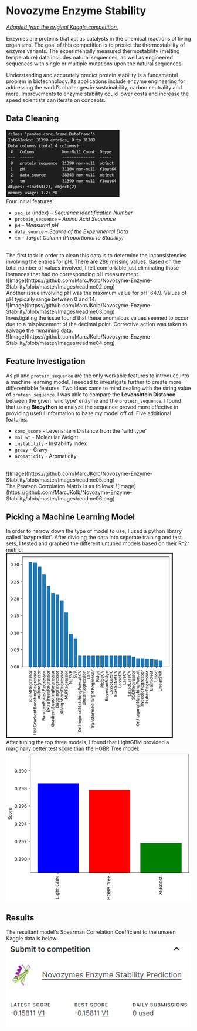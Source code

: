 # Novozyme Enzyme Stability

[*Adapted from the original Kaggle competition.*](https://www.kaggle.com/competitions/novozymes-enzyme-stability-prediction)

Enzymes are proteins that act as catalysts in the chemical reactions of living organisms. The goal of this competition is to predict the thermostability of enzyme variants. The experimentally measured thermostability (melting temperature) data includes natural sequences, as well as engineered sequences with single or multiple mutations upon the natural sequences.

Understanding and accurately predict protein stability is a fundamental problem in biotechnology. Its applications include enzyme engineering for addressing the world’s challenges in sustainability, carbon neutrality and more. Improvements to enzyme stability could lower costs and increase the speed scientists can iterate on concepts.

## Data Cleaning
![Image](https://github.com/MarcJKolb/Novozyme-Enzyme-Stability/blob/master/Images/readme01.png)
<br>
Four initial features:
- `seq_id` (index) – *Sequence Identification Number*
- `protein_sequence` – *Amino Acid Sequence*
- `pH` – *Measured pH*
- `data_source` – *Source of the Experimental Data*
- `tm` – *Target Column (Proportional to Stability)*
<br>
The first task in order to clean this data is to determine the inconsistencies involving the entries for pH. There are 286 missing values. Based on the total number of values involved, I felt comfortable just eliminating those instances that had no corresponding pH measurement.
<br>
![Image](https://github.com/MarcJKolb/Novozyme-Enzyme-Stability/blob/master/Images/readme02.png)
<br>
Another issue involving pH was the maximum value for pH: 64.9. Values of pH typically range between 0 and 14.
<br>
![Image](https://github.com/MarcJKolb/Novozyme-Enzyme-Stability/blob/master/Images/readme03.png)
<br>
Investigating the issue found that these anomalous values seemed to occur due to a misplacement of the decimal point. Corrective action was taken to salvage the remaining data.
<br>
![Image](https://github.com/MarcJKolb/Novozyme-Enzyme-Stability/blob/master/Images/readme04.png)

## Feature Investigation
As `pH` and `protein_sequence` are the only workable features to introduce into a machine learning model, I needed to investigate further to create more differentiable features. Two ideas came to mind dealing with the string value of `protein_sequence`. I was able to compare the **Levenshtein Distance** between the given 'wild type' enzyme and the `protein_sequence`. I found that using **Biopython** to analyze the sequence proved more effective in providing useful information to base my model off of:
Five additional features:
- `comp_score` - Levenshtein Distance from the 'wild type'
- `mol_wt` - Molecular Weight
- `instability` - Instability Index
- `gravy` - Gravy
- `aromaticity` - Aromaticity
<br>
![Image](https://github.com/MarcJKolb/Novozyme-Enzyme-Stability/blob/master/Images/readme05.png)
<br>
The Pearson Corrolation Matrix is as follows:
![Image](https://github.com/MarcJKolb/Novozyme-Enzyme-Stability/blob/master/Images/readme06.png)

## Picking a Machine Learning Model
In order to narrow down the type of model to use, I used a python library called 'lazypredict'. After dividing the data into seperate training and test sets, I tested and graphed the different untuned models based on their R^2^ metric:
<br>
![Image](https://github.com/MarcJKolb/Novozyme-Enzyme-Stability/blob/master/Images/readme07.png)
<br>
After tuning the top three models, I found that LightGBM provided a marginally better test score than the HGBR Tree model:
<br>
![Image](https://github.com/MarcJKolb/Novozyme-Enzyme-Stability/blob/master/Images/readme08.png)
<br>

## Results
The resultant model's Spearman Correlation Coefficient to the unseen Kaggle data is below:
<br>
![Image](https://github.com/MarcJKolb/Novozyme-Enzyme-Stability/blob/master/Images/readme09.png)
<br>
